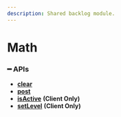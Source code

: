 ```yaml
---
description: Shared backlog module.
---
```


# Math

### ━ APIs

* [**clear**](clear.md)
* [**post**](post.md)
* [**isActive**](isActive.md) **(Client Only)**
* [**setLevel**](setLevel.md) **(Client Only)**
